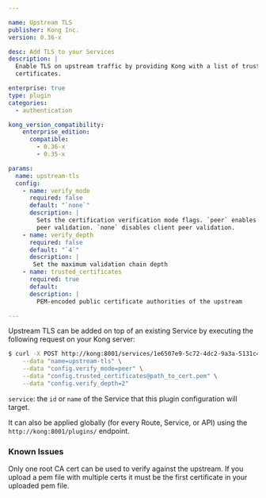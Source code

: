 ```yaml
---

name: Upstream TLS
publisher: Kong Inc.
version: 0.36-x

desc: Add TLS to your Services
description: |
  Enable TLS on upstream traffic by providing Kong with a list of trusted
  certificates.

enterprise: true
type: plugin
categories:
  - authentication

kong_version_compatibility:
    enterprise_edition:
      compatible:
        - 0.36-x
        - 0.35-x

params:
  name: upstream-tls
  config:
    - name: verify_mode
      required: false
      default: "`none`"
      description: |
        Sets the certification verification mode flags. `peer` enables client
        peer validation. `none` disables client peer validation.
    - name: verify_depth
      required: false
      default: "`4`"
      description: |
       Set the maximum validation chain depth
    - name: trusted_certificates
      required: true
      default: 
      description: |
        PEM-encoded public certificate authorities of the upstream

---
```


Upstream TLS can be added on top of an existing Service by executing the 
following request on your Kong server:

```bash
$ curl -X POST http://kong:8001/services/1e6507e9-5c72-4dc2-9a3a-5131c4c5bea6/plugins \
    --data "name=upstream-tls" \
    --data "config.verify_mode=peer" \
    --data "config.trusted_certificates@path_to_cert.pem" \
    --data "config.verify_depth=2"
```

`service`: the `id` or `name` of the Service that this plugin configuration will target.

It can also be applied globally (for every Route, Service, or API) using the
`http://kong:8001/plugins/` endpoint.

### Known Issues

Only one root CA cert can be used to verify against the upstream. If you upload a pem file with multiple certs it must be the first certificate in your uploaded pem file.
